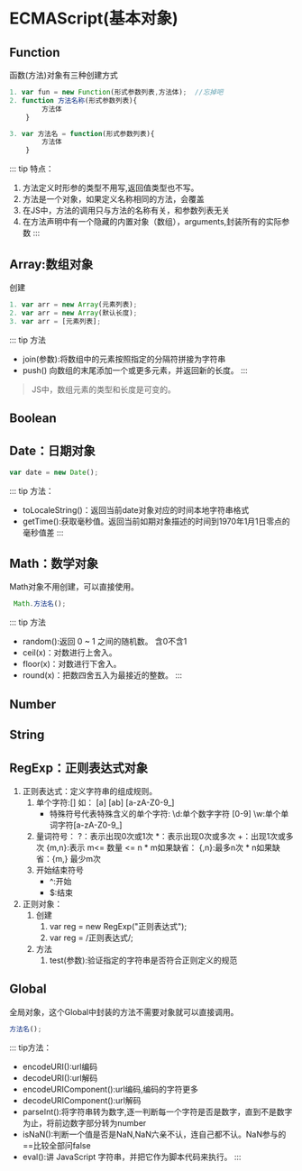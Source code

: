 # ECMAScript(基本对象)
## Function
函数(方法)对象有三种创建方式
```js
1. var fun = new Function(形式参数列表,方法体);  //忘掉吧
2. function 方法名称(形式参数列表){
        方法体
    }

3. var 方法名 = function(形式参数列表){
        方法体
    }
```
    
::: tip 特点：
1. 方法定义时形参的类型不用写,返回值类型也不写。
2. 方法是一个对象，如果定义名称相同的方法，会覆盖
3. 在JS中，方法的调用只与方法的名称有关，和参数列表无关
4. 在方法声明中有一个隐藏的内置对象（数组），arguments,封装所有的实际参数
:::

## Array:数组对象
创建
```js
1. var arr = new Array(元素列表);
2. var arr = new Array(默认长度);
3. var arr = [元素列表];
```
::: tip 方法
- join(参数):将数组中的元素按照指定的分隔符拼接为字符串
- push()	向数组的末尾添加一个或更多元素，并返回新的长度。
:::

> JS中，数组元素的类型和长度是可变的。
## Boolean
## Date：日期对象
```js
var date = new Date();
```
::: tip 方法：
- toLocaleString()：返回当前date对象对应的时间本地字符串格式
- getTime():获取毫秒值。返回当前如期对象描述的时间到1970年1月1日零点的毫秒值差
:::
## Math：数学对象
Math对象不用创建，可以直接使用。 
```js
 Math.方法名();
```
::: tip 方法
- random():返回 0 ~ 1 之间的随机数。 含0不含1
- ceil(x)：对数进行上舍入。
- floor(x)：对数进行下舍入。
- round(x)：把数四舍五入为最接近的整数。
:::

## Number
## String
## RegExp：正则表达式对象
1. 正则表达式：定义字符串的组成规则。
    1. 单个字符:[]
        如： [a] [ab] [a-zA-Z0-9_]
        * 特殊符号代表特殊含义的单个字符:
            \d:单个数字字符 [0-9]
            \w:单个单词字符[a-zA-Z0-9_]
    2. 量词符号：
        ?：表示出现0次或1次
        *：表示出现0次或多次
        +：出现1次或多次
        {m,n}:表示 m<= 数量 <= n
            * m如果缺省： {,n}:最多n次
            * n如果缺省：{m,} 最少m次
    3. 开始结束符号
        * ^:开始
        * $:结束
2. 正则对象：
    1. 创建
        1. var reg = new RegExp("正则表达式");
        2. var reg = /正则表达式/;
    2. 方法	
        1. test(参数):验证指定的字符串是否符合正则定义的规范	
## Global
全局对象，这个Global中封装的方法不需要对象就可以直接调用。  
```js
方法名();
```
::: tip方法：
- encodeURI():url编码
- decodeURI():url解码
- encodeURIComponent():url编码,编码的字符更多
- decodeURIComponent():url解码
- parseInt():将字符串转为数字,逐一判断每一个字符是否是数字，直到不是数字为止，将前边数字部分转为number
- isNaN():判断一个值是否是NaN,NaN六亲不认，连自己都不认。NaN参与的==比较全部问false
- eval():讲 JavaScript 字符串，并把它作为脚本代码来执行。
:::



